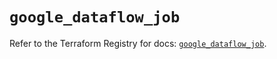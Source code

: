 # `google_dataflow_job`

Refer to the Terraform Registry for docs: [`google_dataflow_job`](https://registry.terraform.io/providers/hashicorp/google-beta/5.15.0/docs/resources/google_dataflow_job).
